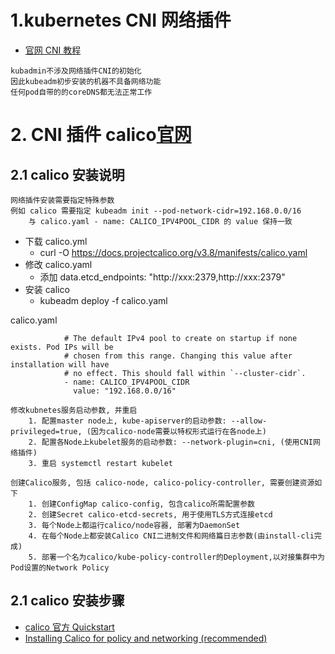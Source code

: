 # 1.kubernetes CNI 网络插件
 - [官网 CNI 教程](https://kubernetes.io/docs/concepts/cluster-administration/addons/)
```text
kubadmin不涉及网络插件CNI的初始化
因此kubeadm初步安装的机器不具备网络功能
任何pod自带的的coreDNS都无法正常工作
```
# 2. CNI 插件 calico[官网](https://www.projectcalico.org/)
## 2.1 calico 安装说明
```
网络插件安装需要指定特殊参数
例如 calico 需要指定 kubeadm init --pod-network-cidr=192.168.0.0/16
    与 calico.yaml - name: CALICO_IPV4POOL_CIDR 的 value 保持一致
```
- 下载 calico.yml
    - curl -O https://docs.projectcalico.org/v3.8/manifests/calico.yaml
- 修改 calico.yaml
    - 添加 data.etcd_endpoints: "http://xxx:2379,http://xxx:2379"
- 安装 calico
    - kubeadm deploy -f calico.yaml 

calico.yaml
```
            # The default IPv4 pool to create on startup if none exists. Pod IPs will be
            # chosen from this range. Changing this value after installation will have
            # no effect. This should fall within `--cluster-cidr`.
            - name: CALICO_IPV4POOL_CIDR
              value: "192.168.0.0/16"
```
```text
修改kubnetes服务启动参数, 并重启
	1. 配置master node上, kube-apiserver的启动参数: --allow-privileged=true, (因为calico-node需要以特权形式运行在各node上)
	2. 配置各Node上kubelet服务的启动参数: --network-plugin=cni, (使用CNI网络插件)
	3. 重启 systemctl restart kubelet
```

```text
创建Calico服务, 包括 calico-node, calico-policy-controller, 需要创建资源如下
	1. 创建ConfigMap calico-config, 包含calico所需配置参数
	2. 创建Secret calico-etcd-secrets, 用于使用TLS方式连接etcd
	3. 每个Node上都运行calico/node容器, 部署为DaemonSet
	4. 在每个Node上都安装Calico CNI二进制文件和网络篇日志参数(由install-cli完成)
	5. 部署一个名为calico/kube-policy-controller的Deployment,以对接集群中为Pod设置的Network Policy
```

## 2.1 calico 安装步骤
  * [calico 官方 Quickstart](https://docs.projectcalico.org/v3.11/getting-started/kubernetes/)
  * [Installing Calico for policy and networking (recommended)](https://docs.projectcalico.org/v3.11/getting-started/kubernetes/installation/calico)
